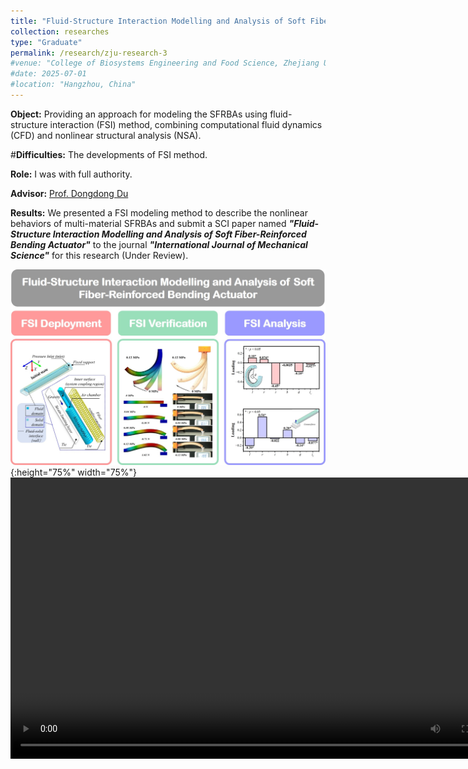 ```yaml
---
title: "Fluid-Structure Interaction Modelling and Analysis of Soft Fiber-Reinforced Bending Actuator (October 2023 - March 2024)"
collection: researches
type: "Graduate"
permalink: /research/zju-research-3
#venue: "College of Biosystems Engineering and Food Science, Zhejiang University"
#date: 2025-07-01
#location: "Hangzhou, China"
---
```


**Object:** Providing an approach for modeling the SFRBAs using fluid-structure interaction (FSI) method, combining computational fluid dynamics (CFD) and nonlinear structural analysis (NSA).

#**Difficulties:** The developments of FSI method.

**Role:** I was with full authority.

**Advisor:** [Prof. Dongdong Du](https://person.zju.edu.cn/Dudd)

**Results:** We presented a FSI modeling method to describe the nonlinear behaviors of multi-material SFRBAs and submit a SCI paper named ***"Fluid-Structure Interaction Modelling and Analysis of Soft Fiber-Reinforced Bending Actuator"*** to the journal ***"International Journal of Mechanical Science"*** for this research (Under Review).

![FSI Graphical Abstract](../images/FSIGraphicalAbstract.jpg "FSI Graphical abstract"){:height="75%" width="75%"} 
<video src="../images/FSISupplementaryVideo1.mp4" autoplay="true" controls="controls" width="800" height="450">
</video>
